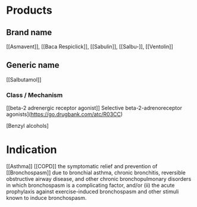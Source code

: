 # Products

## Brand name
[[Asmavent]], [[Baca Respiclick]], [[Sabulin]], [[Salbu-]], [[Ventolin]]

## Generic name
[[Salbutamol]]

### Class / Mechanism
 [[beta-2 adrenergic receptor agonist]] 
 Selective beta-2-adrenoreceptor agonists](https://go.drugbank.com/atc/R03CC)
  
[Benzyl alcohols]

# Indication
[[Asthma]]
[[COPD]]
the symptomatic relief and prevention of [[Bronchospasm]] due to bronchial asthma, chronic bronchitis, reversible obstructive airway disease, and other chronic bronchopulmonary disorders in which bronchospasm is a complicating factor, and/or (ii) the acute prophylaxis against exercise-induced bronchospasm and other stimuli known to induce bronchospasm.